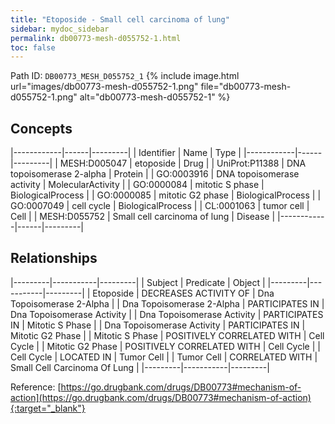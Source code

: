 ```yaml
---
title: "Etoposide - Small cell carcinoma of lung"
sidebar: mydoc_sidebar
permalink: db00773-mesh-d055752-1.html
toc: false 
---
```



Path ID: `DB00773_MESH_D055752_1`
{% include image.html url="images/db00773-mesh-d055752-1.png" file="db00773-mesh-d055752-1.png" alt="db00773-mesh-d055752-1" %}

## Concepts

|------------|------|---------|
| Identifier | Name | Type    |
|------------|------|---------|
| MESH:D005047 | etoposide | Drug |
| UniProt:P11388 | DNA topoisomerase 2-alpha | Protein |
| GO:0003916 | DNA topoisomerase activity | MolecularActivity |
| GO:0000084 | mitotic S phase | BiologicalProcess |
| GO:0000085 | mitotic G2 phase | BiologicalProcess |
| GO:0007049 | cell cycle | BiologicalProcess |
| CL:0001063 | tumor cell | Cell |
| MESH:D055752 | Small cell carcinoma of lung | Disease |
|------------|------|---------|

## Relationships

|---------|-----------|---------|
| Subject | Predicate | Object  |
|---------|-----------|---------|
| Etoposide | DECREASES ACTIVITY OF | Dna Topoisomerase 2-Alpha |
| Dna Topoisomerase 2-Alpha | PARTICIPATES IN | Dna Topoisomerase Activity |
| Dna Topoisomerase Activity | PARTICIPATES IN | Mitotic S Phase |
| Dna Topoisomerase Activity | PARTICIPATES IN | Mitotic G2 Phase |
| Mitotic S Phase | POSITIVELY CORRELATED WITH | Cell Cycle |
| Mitotic G2 Phase | POSITIVELY CORRELATED WITH | Cell Cycle |
| Cell Cycle | LOCATED IN | Tumor Cell |
| Tumor Cell | CORRELATED WITH | Small Cell Carcinoma Of Lung |
|---------|-----------|---------|

Reference: [https://go.drugbank.com/drugs/DB00773#mechanism-of-action](https://go.drugbank.com/drugs/DB00773#mechanism-of-action){:target="_blank"}